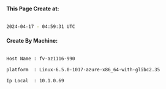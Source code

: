 
   
#### This Page Create at:

```bash

2024-04-17 - 04:59:31 UTC

```

#### Create By Machine:

```bash

Host Name : fv-az1116-990

platform  : Linux-6.5.0-1017-azure-x86_64-with-glibc2.35

Ip Local  : 10.1.0.69

```

